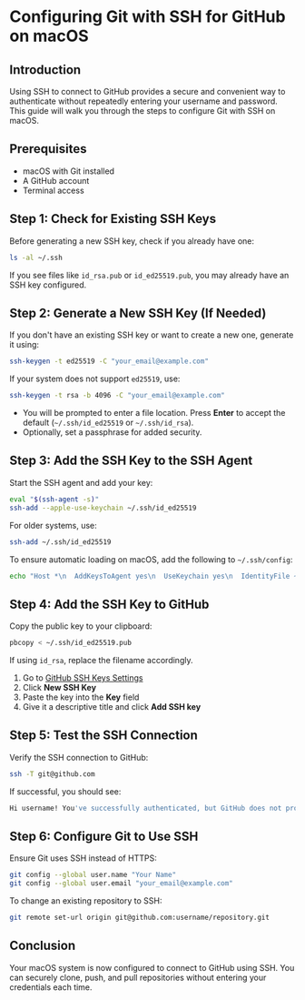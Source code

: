 # Configuring Git with SSH for GitHub on macOS

## Introduction

Using SSH to connect to GitHub provides a secure and convenient way to authenticate without repeatedly entering your username and password. This guide will walk you through the steps to configure Git with SSH on macOS.

## Prerequisites
- macOS with Git installed
- A GitHub account
- Terminal access

## Step 1: Check for Existing SSH Keys
Before generating a new SSH key, check if you already have one:

```sh
ls -al ~/.ssh
```

If you see files like `id_rsa.pub` or `id_ed25519.pub`, you may already have an SSH key configured.

## Step 2: Generate a New SSH Key (If Needed)
If you don't have an existing SSH key or want to create a new one, generate it using:

```sh
ssh-keygen -t ed25519 -C "your_email@example.com"
```

If your system does not support `ed25519`, use:

```sh
ssh-keygen -t rsa -b 4096 -C "your_email@example.com"
```

- You will be prompted to enter a file location. Press **Enter** to accept the default (`~/.ssh/id_ed25519` or `~/.ssh/id_rsa`).
- Optionally, set a passphrase for added security.

## Step 3: Add the SSH Key to the SSH Agent
Start the SSH agent and add your key:

```sh
eval "$(ssh-agent -s)"
ssh-add --apple-use-keychain ~/.ssh/id_ed25519
```

For older systems, use:

```sh
ssh-add ~/.ssh/id_ed25519
```

To ensure automatic loading on macOS, add the following to `~/.ssh/config`:

```sh
echo "Host *\n  AddKeysToAgent yes\n  UseKeychain yes\n  IdentityFile ~/.ssh/id_ed25519" >> ~/.ssh/config
```

## Step 4: Add the SSH Key to GitHub
Copy the public key to your clipboard:

```sh
pbcopy < ~/.ssh/id_ed25519.pub
```

If using `id_rsa`, replace the filename accordingly.

1. Go to [GitHub SSH Keys Settings](https://github.com/settings/keys)
2. Click **New SSH Key**
3. Paste the key into the **Key** field
4. Give it a descriptive title and click **Add SSH key**

## Step 5: Test the SSH Connection
Verify the SSH connection to GitHub:

```sh
ssh -T git@github.com
```

If successful, you should see:

```sh
Hi username! You've successfully authenticated, but GitHub does not provide shell access.
```

## Step 6: Configure Git to Use SSH
Ensure Git uses SSH instead of HTTPS:

```sh
git config --global user.name "Your Name"
git config --global user.email "your_email@example.com"
```

To change an existing repository to SSH:

```sh
git remote set-url origin git@github.com:username/repository.git
```

## Conclusion
Your macOS system is now configured to connect to GitHub using SSH. You can securely clone, push, and pull repositories without entering your credentials each time.

